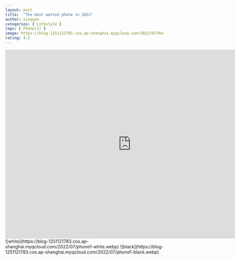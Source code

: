 ```yaml
---
layout: post
title:  "The most wanted phone in 2022"
author: xiequan
categories: [ Lifestyle ]
tags: [ Phone(1) ]
image: https://blog-1251121783.cos.ap-shanghai.myqcloud.com/2022/07/Rectangle_38.webp
rating: 4.5
---
```


<iframe 
src="https://blog-1251121783.cos.ap-shanghai.myqcloud.com/2022/07/phone1.mp4" 
scrolling="no" 
border="0" 
frameborder="no" 
framespacing="0" 
allowfullscreen="true" 
height=600 
width=800> 
</iframe>
![white](https://blog-1251121783.cos.ap-shanghai.myqcloud.com/2022/07/phone1-white.webp) 
![black](https://blog-1251121783.cos.ap-shanghai.myqcloud.com/2022/07/phone1-black.webp) 
